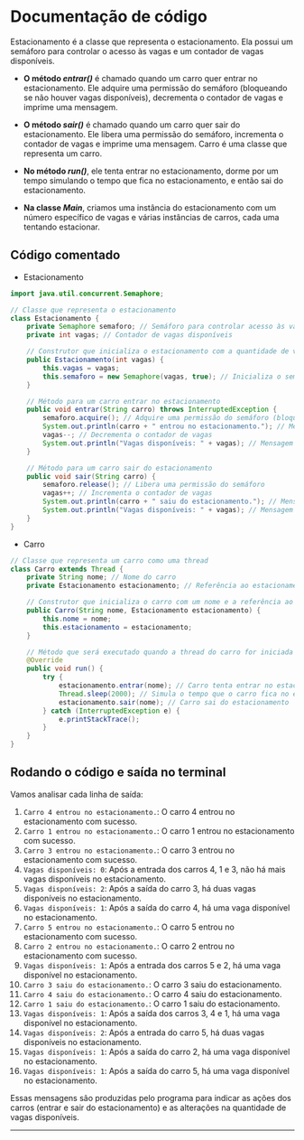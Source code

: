 # Documentação de código

Estacionamento é a classe que representa o estacionamento. Ela possui um semáforo para controlar o acesso às vagas e um contador de vagas disponíveis.

- **O método ***entrar()***** é chamado quando um carro quer entrar no estacionamento. Ele adquire uma permissão do semáforo (bloqueando se não houver vagas disponíveis), decrementa o contador de vagas e imprime uma mensagem.

- **O método ***sair()***** é chamado quando um carro quer sair do estacionamento. Ele libera uma permissão do semáforo, incrementa o contador de vagas e imprime uma mensagem.
Carro é uma classe que representa um carro. 

- **No método ***run()*****, ele tenta entrar no estacionamento, dorme por um tempo simulando o tempo que fica no estacionamento, e então sai do estacionamento.

- **Na classe ***Main*****, criamos uma instância do estacionamento com um número específico de vagas e várias instâncias de carros, cada uma tentando estacionar.



## Código comentado

- Estacionamento
````java
import java.util.concurrent.Semaphore;

// Classe que representa o estacionamento
class Estacionamento {
    private Semaphore semaforo; // Semáforo para controlar acesso às vagas
    private int vagas; // Contador de vagas disponíveis

    // Construtor que inicializa o estacionamento com a quantidade de vagas especificada
    public Estacionamento(int vagas) {
        this.vagas = vagas;
        this.semaforo = new Semaphore(vagas, true); // Inicializa o semáforo com a quantidade de vagas
    }

    // Método para um carro entrar no estacionamento
    public void entrar(String carro) throws InterruptedException {
        semaforo.acquire(); // Adquire uma permissão do semáforo (bloqueia se não houver vagas disponíveis)
        System.out.println(carro + " entrou no estacionamento."); // Mensagem de entrada do carro
        vagas--; // Decrementa o contador de vagas
        System.out.println("Vagas disponíveis: " + vagas); // Mensagem com quantidade de vagas disponíveis
    }

    // Método para um carro sair do estacionamento
    public void sair(String carro) {
        semaforo.release(); // Libera uma permissão do semáforo
        vagas++; // Incrementa o contador de vagas
        System.out.println(carro + " saiu do estacionamento."); // Mensagem de saída do carro
        System.out.println("Vagas disponíveis: " + vagas); // Mensagem com quantidade de vagas disponíveis
    }
}
````

- Carro

````java
// Classe que representa um carro como uma thread
class Carro extends Thread {
    private String nome; // Nome do carro
    private Estacionamento estacionamento; // Referência ao estacionamento onde o carro quer estacionar

    // Construtor que inicializa o carro com um nome e a referência ao estacionamento
    public Carro(String nome, Estacionamento estacionamento) {
        this.nome = nome;
        this.estacionamento = estacionamento;
    }

    // Método que será executado quando a thread do carro for iniciada
    @Override
    public void run() {
        try {
            estacionamento.entrar(nome); // Carro tenta entrar no estacionamento
            Thread.sleep(2000); // Simula o tempo que o carro fica no estacionamento
            estacionamento.sair(nome); // Carro sai do estacionamento
        } catch (InterruptedException e) {
            e.printStackTrace();
        }
    }
}
````


## Rodando o código e saída no terminal

Vamos analisar cada linha de saída:

1. `Carro 4 entrou no estacionamento.`: O carro 4 entrou no estacionamento com sucesso.
2. `Carro 1 entrou no estacionamento.`: O carro 1 entrou no estacionamento com sucesso.
3. `Carro 3 entrou no estacionamento.`: O carro 3 entrou no estacionamento com sucesso.
4. `Vagas disponíveis: 0`: Após a entrada dos carros 4, 1 e 3, não há mais vagas disponíveis no estacionamento.
5. `Vagas disponíveis: 2`: Após a saída do carro 3, há duas vagas disponíveis no estacionamento.
6. `Vagas disponíveis: 1`: Após a saída do carro 4, há uma vaga disponível no estacionamento.
7. `Carro 5 entrou no estacionamento.`: O carro 5 entrou no estacionamento com sucesso.
8. `Carro 2 entrou no estacionamento.`: O carro 2 entrou no estacionamento com sucesso.
9. `Vagas disponíveis: 1`: Após a entrada dos carros 5 e 2, há uma vaga disponível no estacionamento.
10. `Carro 3 saiu do estacionamento.`: O carro 3 saiu do estacionamento.
11. `Carro 4 saiu do estacionamento.`: O carro 4 saiu do estacionamento.
12. `Carro 1 saiu do estacionamento.`: O carro 1 saiu do estacionamento.
13. `Vagas disponíveis: 1`: Após a saída dos carros 3, 4 e 1, há uma vaga disponível no estacionamento.
14. `Vagas disponíveis: 2`: Após a entrada do carro 5, há duas vagas disponíveis no estacionamento.
15. `Vagas disponíveis: 1`: Após a saída do carro 2, há uma vaga disponível no estacionamento.
16. `Vagas disponíveis: 1`: Após a saída do carro 5, há uma vaga disponível no estacionamento.

Essas mensagens são produzidas pelo programa para indicar as ações dos carros (entrar e sair do estacionamento) e as alterações na quantidade de vagas disponíveis.


---
